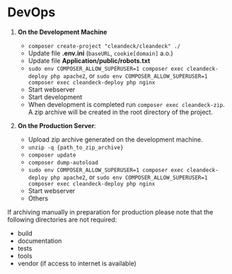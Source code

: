 # DevOps

1. **On the Development Machine**
    * ```composer create-project "cleandeck/cleandeck" ./```
    * Update file **.env.ini** (`baseURL`, `cookie[domain]` a.o.)
    * Update file **Application/public/robots.txt**
    * ```sudo env COMPOSER_ALLOW_SUPERUSER=1 composer exec cleandeck-deploy php apache2```, or  ```sudo env COMPOSER_ALLOW_SUPERUSER=1 composer exec cleandeck-deploy php nginx```
    * Start webserver
    * Start development
    * When development is completed run ```composer exec cleandeck-zip```. A zip archive will be created in the root
      directory of the project.

2. **On the Production Server**:
    * Upload zip archive generated on the development machine.
    * ```unzip -q {path_to_zip_archive}```
    * ```composer update```
    * ```composer dump-autoload```
    * ```sudo env COMPOSER_ALLOW_SUPERUSER=1 composer exec cleandeck-deploy php apache2```, or  ```sudo env COMPOSER_ALLOW_SUPERUSER=1 composer exec cleandeck-deploy php nginx```
    * Start webserver
    * Others

If archiving manually in preparation for production please note that the following directories are not required:

* build
* documentation
* tests
* tools
* vendor (if access to internet is available)
